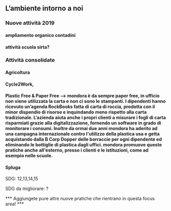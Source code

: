 ## L’ambiente intorno a noi

### Nuove attività 2019

#### ampliamento organico contadini

#### attività scuola sirta?

### Attività consolidate

#### Agricoltura 

#### Cycle2Work, 

#### Plastic Free & Paper Free --> mondora è da sempre paper free, in ufficio non viene utilizzata la carta e non ci sono le stampanti. I dipendenti hanno ricevuto un’agenda RockBooks fatta di carta di roccia, prodotta con il minor dispendio di risorse e inquindando meno rispetto alla carta tradizionale. L’azienda aiuta anche i propri clienti a misurare i fogli di carta risparmiati grazie alla digitalizzazione, fornendo un software in grado di monitorare i consumi. Inoltre da ormai due anni mondora ha aderito ad una campagna internazionale contro l'utilizzo della plastica usa e getta acquistando dalla B Corp Dopper delle borraccie per ogni dipendente ed eliminando le bottiglie di plastica dagli uffici. mondora promuove queste pratiche anche all'esterno, presso i clienti e le istituzioni, come ad esempio nelle scuole. 


#### Spluga

SDG: 12,13,14,15

SDG da migliorare: ?

*** Aggiungete pure altre nuove pratiche che rientrano in questa focus area! ***

